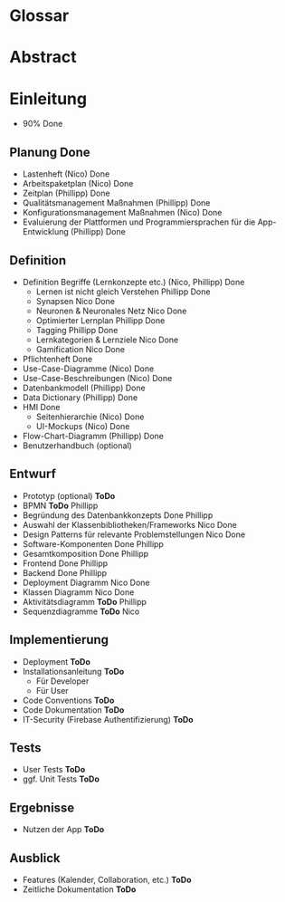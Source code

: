 # Glossar
# Abstract
# Einleitung  
- 90% Done

## Planung Done
- Lastenheft (Nico) Done
- Arbeitspaketplan (Nico) Done
- Zeitplan (Phillipp) Done
- Qualitätsmanagement Maßnahmen (Phillipp) Done
- Konfigurationsmanagement Maßnahmen (Nico) Done
- Evaluierung der Plattformen und Programmiersprachen für die App-Entwicklung (Phillipp) Done

## Definition
- Definition Begriffe (Lernkonzepte etc.) (Nico, Phillipp) Done
  - Lernen ist nicht gleich Verstehen Phillipp Done
  - Synapsen Nico Done
  - Neuronen & Neuronales Netz Nico Done
  - Optimierter Lernplan Phillipp Done
  - Tagging Phillipp Done
  - Lernkategorien & Lernziele Nico Done
  - Gamification Nico Done
- Pflichtenheft Done
- Use-Case-Diagramme (Nico) Done
- Use-Case-Beschreibungen (Nico) Done
- Datenbankmodell (Phillipp) Done
- Data Dictionary (Phillipp) Done
- HMI Done
  - Seitenhierarchie (Nico) Done
  - UI-Mockups (Nico) Done
- Flow-Chart-Diagramm (Phillipp) Done
- Benutzerhandbuch (optional)

## Entwurf
- Prototyp (optional) **ToDo**
- BPMN **ToDo** Phillipp
- Begründung des Datenbankkonzepts Done Phillipp
- Auswahl der Klassenbibliotheken/Frameworks Nico Done
- Design Patterns für relevante Problemstellungen Nico Done
- Software-Komponenten Done Phillipp
- Gesamtkomposition Done Phillipp
- Frontend Done Phillipp
- Backend Done Phillipp
- Deployment Diagramm  Nico Done
- Klassen Diagramm Nico Done
- Aktivitätsdiagramm **ToDo** Phillipp
- Sequenzdiagramme **ToDo** Nico

## Implementierung
- Deployment **ToDo**
- Installationsanleitung **ToDo**
  - Für Developer
  - Für User
- Code Conventions **ToDo**
- Code Dokumentation **ToDo**
- IT-Security (Firebase Authentifizierung) **ToDo**

## Tests
- User Tests **ToDo**
- ggf. Unit Tests **ToDo**

## Ergebnisse
- Nutzen der App **ToDo**

## Ausblick
- Features (Kalender, Collaboration, etc.) **ToDo**
- Zeitliche Dokumentation **ToDo**